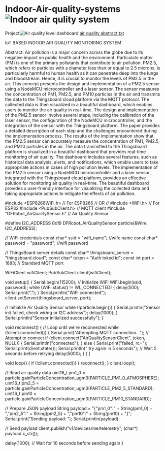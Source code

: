 # Indoor-Air-quality-systems![Indoor air qulity system](https://github.com/NITHISHKUMAR0107-M/Indoor-Air-quality-systems/assets/127758446/a466dda9-e558-4ef3-b0ff-a549efe31e5b)

Project![Air quality level dashboard](https://github.com/NITHISHKUMAR0107-M/Indoor-Air-quality-systems/assets/127758446/ba283075-68e2-405a-8ce1-b9bb3726abe2)
[air quality abstract.txt](https://github.com/NITHISHKUMAR0107-M/Indoor-Air-quality-systems/files/15223756/air.quality.abstract.txt)

IoT BASED INDOOR AIR QUALITY MONITORING SYSTEM


Abstract:
Air pollution is a major concern across the globe due to its negative impact on public health and the environment. Particulate matter (PM) is one of the primary pollutants that contribute to air pollution. PM2.5, which refers to particles with a diameter less than or equal to 2.5 microns, is particularly harmful to human health as it can penetrate deep into the lungs and bloodstream. Hence, it is crucial to monitor the levels of PM2.5 in the air. This concept presents the design and implementation of a PM2.5 sensor using a NodeMCU microcontroller and a laser sensor. The sensor measures the concentration of PM1, PM2.5, and PM10 particles in the air and transmits the data to the Thingsboard cloud platform via the MQTT protocol. The collected data is then visualized in a beautiful dashboard, which enables users to monitor the air quality in real-time. The design and implementation of the PM2.5 sensor involve several steps, including the calibration of the laser sensor, the configuration of the NodeMCU microcontroller, and the integration of the sensor with the Thingsboard platform. The paper provides a detailed description of each step and the challenges encountered during the implementation process. The results of the implementation show that the PM2.5 sensor can accurately measure the concentration of PM1, PM2.5, and PM10 particles in the air. The data transmitted to the Thingsboard platform is visualized in a beautiful dashboard that provides real-time monitoring of air quality. The dashboard includes several features, such as historical data analysis, alerts, and notifications, which enable users to take appropriate actions in cases of high pollution levels. The implementation of the PM2.5 sensor using a NodeMCU microcontroller and a laser sensor, integrated with the Thingsboard cloud platform, provides an effective solution for monitoring air quality in real-time. The beautiful dashboard provides a user-friendly interface for visualizing the collected data and taking appropriate actions to mitigate the effects of air pollution.

#include <ESP8266WiFi.h> // For ESP8266
// OR
// #include <WiFi.h> // For ESP32
#include <PubSubClient.h> // MQTT client
#include "DFRobot_AirQualitySensor.h" // Air Quality Sensor

#define I2C_ADDRESS 0x19
DFRobot_AirQualitySensor particle(&Wire, I2C_ADDRESS);

// WiFi credentials
const char* ssid = "wifi_name"; //wife name
const char* password = "password"; //wifi password

// ThingsBoard server details
const char* thingsboard_server = "thingsboard.cloud";
const char* token = "Auth toked id";
const int port = 1883; // Standard MQTT port

WiFiClient wifiClient;
PubSubClient client(wifiClient);

void setup() {
  Serial.begin(115200);
  // Initialize WiFi
  WiFi.begin(ssid, password);
  while (WiFi.status() != WL_CONNECTED) {
    delay(500);
    Serial.print(".");
  }
  Serial.println("WiFi connected");
  client.setServer(thingsboard_server, port);

  // Initialize Air Quality Sensor
  while (!particle.begin()) {
    Serial.println("Sensor init failed, check wiring or I2C address");
    delay(1000);
  }
  Serial.println("Sensor initialized successfully");
}

void reconnect() {
  // Loop until we're reconnected
  while (!client.connected()) {
    Serial.print("Attempting MQTT connection...");
    // Attempt to connect
    if (client.connect("AirQualitySensorClient", token, NULL)) {
      Serial.println("connected");
    } else {
      Serial.print("failed, rc=");
      Serial.print(client.state());
      Serial.println(" try again in 5 seconds");
      // Wait 5 seconds before retrying
      delay(5000);
    }
  }
}

void loop() {
  if (!client.connected()) {
    reconnect();
  }
  client.loop();

  // Read air quality data
  uint16_t pm1_0 = particle.gainParticleConcentration_ugm3(PARTICLE_PM1_0_ATMOSPHERE);
  uint16_t pm2_5 = particle.gainParticleConcentration_ugm3(PARTICLE_PM2_5_STANDARD);
  uint16_t pm10 = particle.gainParticleConcentration_ugm3(PARTICLE_PM10_STANDARD);

  // Prepare JSON payload
  String payload = "{\"pm1_0\":" + String(pm1_0) + ",\"pm2_5\":" + String(pm2_5) + ",\"pm10\":" + String(pm10) + "}";
  Serial.print("Sending payload: ");
  Serial.println(payload);

  // Send payload
  client.publish("v1/devices/me/telemetry", (char*) payload.c_str());

  delay(1000); // Wait for 10 seconds before sending again
}
